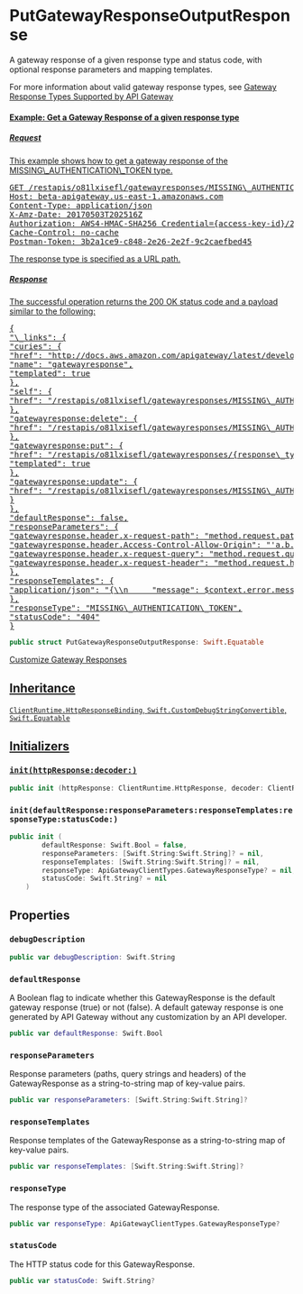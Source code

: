 # PutGatewayResponseOutputResponse

A gateway response of a given response type and status code, with optional response parameters and mapping templates.

<div class="remarks">
For more information about valid gateway response types, see <a href="https:​//docs.aws.amazon.com/apigateway/latest/developerguide/supported-gateway-response-types.html">Gateway Response Types Supported by API Gateway
<div class="example">
<h4>Example:​ Get a Gateway Response of a given response type</h4>
<h5>Request</h5>
This example shows how to get a gateway response of the MISSING\_AUTHENTICATION\_TOKEN type.
<pre>GET /restapis/o81lxisefl/gatewayresponses/MISSING\_AUTHENTICATION\_TOKEN HTTP/1.1
Host:​ beta-apigateway.us-east-1.amazonaws.com
Content-Type:​ application/json
X-Amz-Date:​ 20170503T202516Z
Authorization:​ AWS4-HMAC-SHA256 Credential={access-key-id}/20170503/us-east-1/apigateway/aws4\_request, SignedHeaders=content-type;host;x-amz-date, Signature=1b52460e3159c1a26cff29093855d50ea141c1c5b937528fecaf60f51129697a
Cache-Control:​ no-cache
Postman-Token:​ 3b2a1ce9-c848-2e26-2e2f-9c2caefbed45
</pre>
The response type is specified as a URL path.
<h5>Response</h5>
The successful operation returns the 200 OK status code and a payload similar to the following:​
<pre>{
"\_links":​ {
"curies":​ {
"href":​ "http:​//docs.aws.amazon.com/apigateway/latest/developerguide/restapi-gatewayresponse-{rel}.html",
"name":​ "gatewayresponse",
"templated":​ true
},
"self":​ {
"href":​ "/restapis/o81lxisefl/gatewayresponses/MISSING\_AUTHENTICATION\_TOKEN"
},
"gatewayresponse:​delete":​ {
"href":​ "/restapis/o81lxisefl/gatewayresponses/MISSING\_AUTHENTICATION\_TOKEN"
},
"gatewayresponse:​put":​ {
"href":​ "/restapis/o81lxisefl/gatewayresponses/{response\_type}",
"templated":​ true
},
"gatewayresponse:​update":​ {
"href":​ "/restapis/o81lxisefl/gatewayresponses/MISSING\_AUTHENTICATION\_TOKEN"
}
},
"defaultResponse":​ false,
"responseParameters":​ {
"gatewayresponse.header.x-request-path":​ "method.request.path.petId",
"gatewayresponse.header.Access-Control-Allow-Origin":​ "'a.b.c'",
"gatewayresponse.header.x-request-query":​ "method.request.querystring.q",
"gatewayresponse.header.x-request-header":​ "method.request.header.Accept"
},
"responseTemplates":​ {
"application/json":​ "{\\n     "message":​ $context.error.messageString,\\n     "type":​  "$context.error.responseType",\\n     "stage":​  "$context.stage",\\n     "resourcePath":​  "$context.resourcePath",\\n     "stageVariables.a":​  "$stageVariables.a",\\n     "statusCode":​ "'404'"\\n}"
},
"responseType":​ "MISSING\_AUTHENTICATION\_TOKEN",
"statusCode":​ "404"
}</pre>

``` swift
public struct PutGatewayResponseOutputResponse: Swift.Equatable 
```

  </div>
        </div>
        <div class="seeAlso">
          <a href="https://docs.aws.amazon.com/apigateway/latest/developerguide/customize-gateway-responses.html">Customize Gateway Responses
        </div>

## Inheritance

`ClientRuntime.HttpResponseBinding`, `Swift.CustomDebugStringConvertible`, `Swift.Equatable`

## Initializers

### `init(httpResponse:decoder:)`

``` swift
public init (httpResponse: ClientRuntime.HttpResponse, decoder: ClientRuntime.ResponseDecoder? = nil) throws 
```

### `init(defaultResponse:responseParameters:responseTemplates:responseType:statusCode:)`

``` swift
public init (
        defaultResponse: Swift.Bool = false,
        responseParameters: [Swift.String:Swift.String]? = nil,
        responseTemplates: [Swift.String:Swift.String]? = nil,
        responseType: ApiGatewayClientTypes.GatewayResponseType? = nil,
        statusCode: Swift.String? = nil
    )
```

## Properties

### `debugDescription`

``` swift
public var debugDescription: Swift.String 
```

### `defaultResponse`

A Boolean flag to indicate whether this GatewayResponse is the default gateway response (true) or not (false). A default gateway response is one generated by API Gateway without any customization by an API developer.

``` swift
public var defaultResponse: Swift.Bool
```

### `responseParameters`

Response parameters (paths, query strings and headers) of the GatewayResponse as a string-to-string map of key-value  pairs.

``` swift
public var responseParameters: [Swift.String:Swift.String]?
```

### `responseTemplates`

Response templates of the GatewayResponse as a string-to-string map of key-value pairs.

``` swift
public var responseTemplates: [Swift.String:Swift.String]?
```

### `responseType`

The response type of the associated GatewayResponse.

``` swift
public var responseType: ApiGatewayClientTypes.GatewayResponseType?
```

### `statusCode`

The HTTP status code for this GatewayResponse.

``` swift
public var statusCode: Swift.String?
```
